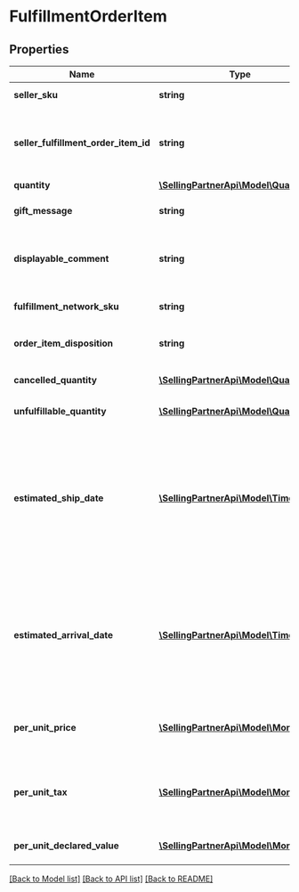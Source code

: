 # FulfillmentOrderItem

## Properties
Name | Type | Description | Notes
------------ | ------------- | ------------- | -------------
**seller_sku** | **string** | The seller SKU of the item. | 
**seller_fulfillment_order_item_id** | **string** | A fulfillment order item identifier submitted with a call to the createFulfillmentOrder operation. | 
**quantity** | [**\SellingPartnerApi\Model\Quantity**](Quantity.md) |  | 
**gift_message** | **string** | A message to the gift recipient, if applicable. | [optional] 
**displayable_comment** | **string** | Item-specific text that displays in recipient-facing materials such as the outbound shipment packing slip. | [optional] 
**fulfillment_network_sku** | **string** | Amazon&#39;s fulfillment network SKU of the item. | [optional] 
**order_item_disposition** | **string** | Indicates whether the item is sellable or unsellable. | [optional] 
**cancelled_quantity** | [**\SellingPartnerApi\Model\Quantity**](Quantity.md) | The item quantity that was cancelled by the seller. | 
**unfulfillable_quantity** | [**\SellingPartnerApi\Model\Quantity**](Quantity.md) | The item quantity that is unfulfillable. | 
**estimated_ship_date** | [**\SellingPartnerApi\Model\Timestamp**](Timestamp.md) | The estimated date and time that the item quantity is scheduled to ship from the fulfillment center. Note that this value can change over time. If the shipment that contains the item quantity has been cancelled, estimatedShipDate is not returned. | [optional] 
**estimated_arrival_date** | [**\SellingPartnerApi\Model\Timestamp**](Timestamp.md) | The estimated arrival date and time of the item quantity. Note that this value can change over time. If the shipment that contains the item quantity has been cancelled, estimatedArrivalDate is not returned. | [optional] 
**per_unit_price** | [**\SellingPartnerApi\Model\Money**](Money.md) | The amount to be collected from the recipient for this item in a COD (Cash On Delivery) order. | [optional] 
**per_unit_tax** | [**\SellingPartnerApi\Model\Money**](Money.md) | The tax on the amount to be collected from the recipient for this item in a COD (Cash On Delivery) order. | [optional] 
**per_unit_declared_value** | [**\SellingPartnerApi\Model\Money**](Money.md) | The monetary value assigned by the seller to this item. | [optional] 

[[Back to Model list]](../README.md#documentation-for-models) [[Back to API list]](../README.md#documentation-for-api-endpoints) [[Back to README]](../README.md)


